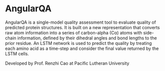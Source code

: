 # AngularQA
AngularQA is a single-model quality assessment tool to evaluate quality of predicted protein structures. It is built on a new representation that converts raw atom information into a series of carbon-alpha (Cα) atoms with side-chain information, defined by their dihedral angles and bond lengths to the prior residue. An LSTM network is used to predict the quality by treating each amino acid as a time-step and consider the final value returned by the LSTM cells.


Developed by Prof. Renzhi Cao at Pacific Lutheran University
